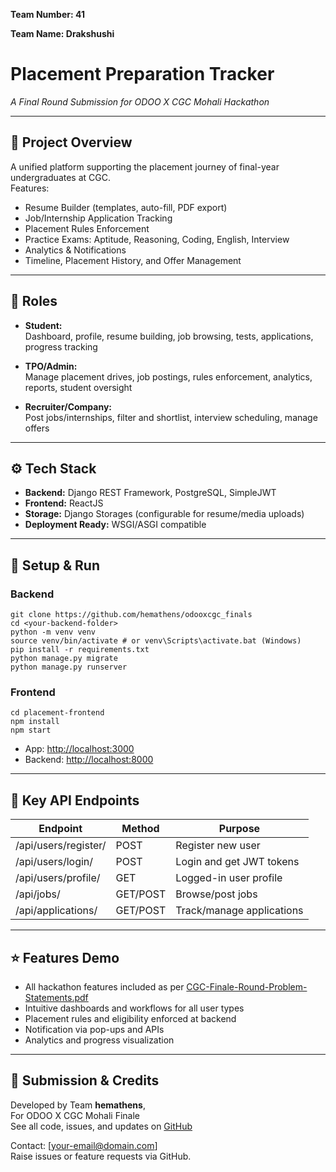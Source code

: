 **Team Number: 41**

**Team Name: Drakshushi**

# Placement Preparation Tracker

_A Final Round Submission for ODOO X CGC Mohali Hackathon_

---

## 📝 Project Overview

A unified platform supporting the placement journey of final-year undergraduates at CGC.  
Features:  
- Resume Builder (templates, auto-fill, PDF export)
- Job/Internship Application Tracking
- Placement Rules Enforcement
- Practice Exams: Aptitude, Reasoning, Coding, English, Interview
- Analytics & Notifications
- Timeline, Placement History, and Offer Management

---

## 👥 Roles

- **Student:**  
  Dashboard, profile, resume building, job browsing, tests, applications, progress tracking

- **TPO/Admin:**  
  Manage placement drives, job postings, rules enforcement, analytics, reports, student oversight

- **Recruiter/Company:**  
  Post jobs/internships, filter and shortlist, interview scheduling, manage offers

---

## ⚙️ Tech Stack

- **Backend:** Django REST Framework, PostgreSQL, SimpleJWT
- **Frontend:** ReactJS
- **Storage:** Django Storages (configurable for resume/media uploads)
- **Deployment Ready:** WSGI/ASGI compatible

---

## 🚀 Setup & Run

### Backend
```
git clone https://github.com/hemathens/odooxcgc_finals
cd <your-backend-folder>
python -m venv venv
source venv/bin/activate # or venv\Scripts\activate.bat (Windows)
pip install -r requirements.txt
python manage.py migrate
python manage.py runserver
```
### Frontend
```
cd placement-frontend
npm install
npm start
```

- App: [http://localhost:3000](http://localhost:3000)
- Backend: [http://localhost:8000](http://localhost:8000)

---

## 🔗 Key API Endpoints

| Endpoint                   | Method | Purpose                           |
|----------------------------|--------|-----------------------------------|
| /api/users/register/       | POST   | Register new user                 |
| /api/users/login/          | POST   | Login and get JWT tokens          |
| /api/users/profile/        | GET    | Logged-in user profile            |
| /api/jobs/                 | GET/POST| Browse/post jobs                  |
| /api/applications/         | GET/POST| Track/manage applications         |

---

## ⭐ Features Demo

- All hackathon features included as per [CGC-Finale-Round-Problem-Statements.pdf](CGC-Finale-Round-Problem-Statements.pdf)
- Intuitive dashboards and workflows for all user types
- Placement rules and eligibility enforced at backend
- Notification via pop-ups and APIs  
- Analytics and progress visualization

---

## 📄 Submission & Credits

Developed by Team **hemathens**,  
For ODOO X CGC Mohali Finale  
See all code, issues, and updates on [GitHub](https://github.com/hemathens/odooxcgc_finals)

Contact: [your-email@domain.com]  
Raise issues or feature requests via GitHub.
